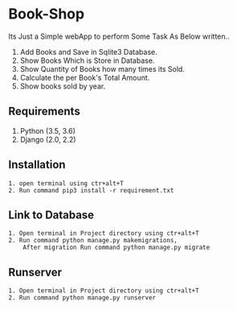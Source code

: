 # Book-Shop

Its Just a Simple webApp to perform Some Task As Below written..

1. Add Books and Save in Sqlite3 Database.
2. Show Books Which is Store in Database.
3. Show Quantity of Books how many times its Sold.
4. Calculate the per Book's Total Amount. 
5. Show books sold by year. 

## Requirements

   1. Python (3.5, 3.6)
   2. Django (2.0, 2.2)

## Installation

    1. open terminal using ctr+alt+T
    2. Run command pip3 install -r requirement.txt

## Link to Database

    1. Open terminal in Project directory using ctr+alt+T
    2. Run command python manage.py makemigrations,
        After migration Run command python manage.py migrate

## Runserver

    1. Open terminal in Project directory using ctr+alt+T
    2. Run command python manage.py runserver

